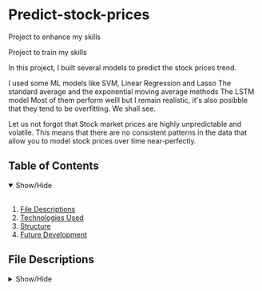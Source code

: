 # Predict-stock-prices
Project to enhance my skills

Project to train my skills

In this project, I built several models to predict the stock prices trend.

I used some ML models like SVM, Linear Regression and Lasso
The standard average and the exponential moving average methods
The LSTM model
Most of them perform welll but I remain realistic, it's also posibble that they tend to be overfitting. We shall see.

Let us not forgot that Stock market prices are highly unpredictable and volatile. This means that there are no consistent patterns in the data that allow you to model stock prices over time near-perfectly.

## Table of Contents
<details open>
<summary>Show/Hide</summary>
<br>

1. [ File Descriptions ](#File_Description)
2. [ Technologies Used ](#Technologies_Used)    
3. [ Structure ](#Structure)
4. [ Future Development ](#Executive_Summary)
</details>

## File Descriptions
<details>
<a name="File_Description"></a>
<summary>Show/Hide</summary>
<br>
  
* train.csv  - the training set with the Data of the stock flux, and the price for Open/High/Low/Close and the volume.

## Technologies Used:
<details>
<a name="Technologies_Used"></a>
<summary>Show/Hide</summary>
<br>
    
* <strong>Python</strong>
* <strong>Pandas</strong>
* <strong>Numpy</strong>
* <strong>Matplotlib</strong>
* <strong>Seaborn</strong>
* <strong>NLTK</strong>
* <strong>Bokeh</strong>
* <strong>Scikit-Learn</strong>
* <strong>Keras</strong>
* <strong>Tensorflow</strong>
</details>

## Structure of Notebooks:
<details>
<a name="Structure"></a>
<summary>Show/Hide</summary>
<br>
    
1. Import packages
2. Load data
3. EDA
4. Support Vector Machine
5. Linear Regression
6. Lasso
7. Machine learning models performances
8. A quick look at our model's performance
9. One-Step Ahead Prediction via Averaging
10. Standard Average
11. Exponential moving average
12. Deep Learning with LSTM
13. Univariate time series with LSTM
14. Multivariate time series with LSTM
</details>  


<a name="Executive_Summary"></a>
## Future Development
    
* I would like to try to perform better, this kind of work is very interesting and valuable but also very hard to predict so it's quite a challenging experience.

